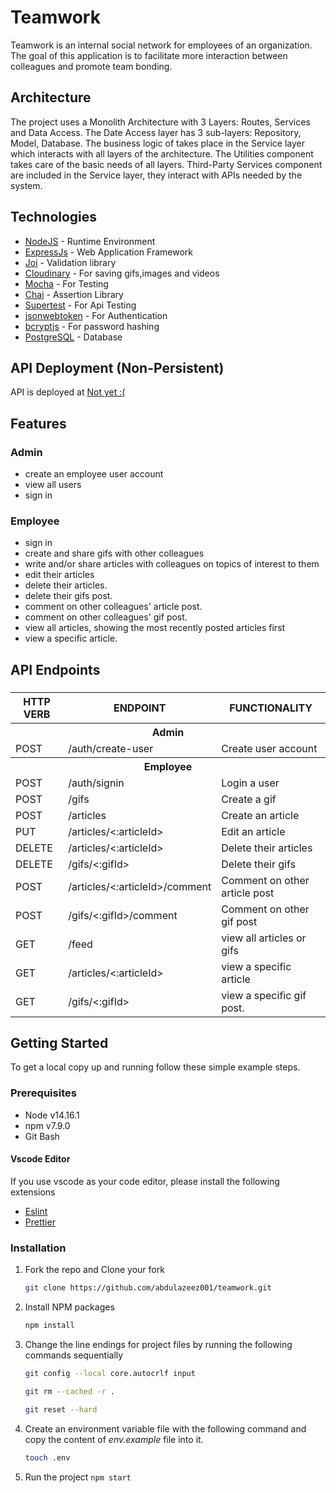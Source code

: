 # Teamwork 
Teamwork is an internal social network for employees of an organization. The goal of this application is to facilitate more interaction between colleagues and promote team bonding. 
## Architecture
The project uses a Monolith Architecture with 3 Layers: Routes, Services and Data Access. 
The Date Access layer has 3 sub-layers: Repository, Model, Database.
The business logic of takes place in the Service layer which interacts with 
all layers of the architecture. The Utilities component takes care of the 
basic needs of all layers. Third-Party Services component are included in the Service 
layer, they interact with APIs needed by the system. 

## Technologies

- [NodeJS](https://nodejs.org/) - Runtime Environment
- [ExpressJs](https://expressjs.com/) - Web Application Framework
- [Joi]() - Validation library
- [Cloudinary]() - For saving gifs,images and videos
- [Mocha]() - For Testing
- [Chai]() - Assertion Library
- [Supertest]() - For Api Testing
- [jsonwebtoken]() - For Authentication
- [bcryptjs]() - For password hashing
- [PostgreSQL]() - Database

## API Deployment (Non-Persistent)

API is deployed at [Not yet :(]()

## Features

### Admin

- create an employee user account
- view all users
- sign in

### Employee

- sign in
- create and share gifs with other colleagues 
- write and/or share articles with colleagues on topics of interest to
them
-  edit their articles
- delete their articles.
- delete their gifs post.
- comment on other colleagues' article post.
- comment on other colleagues' gif post.
- view all articles, showing the most recently posted articles first
-  view a specific article.


## API Endpoints

###

<table>

<tr><th>HTTP VERB</th><th>ENDPOINT</th><th>FUNCTIONALITY</th></tr>

<th colspan=3>Admin</th>

<tr><td>POST</td> <td>/auth/create-user</td> <td>Create user account</td></tr>

<th colspan=3>Employee</th>

<tr><td>POST</td> <td>/auth/signin</td> <td> Login a user</td></tr>

<tr><td>POST</td> <td>/gifs</td> <td>Create a gif</td></tr>

<tr><td>POST</td> <td>/articles</td> <td>Create an article</td></tr>

<tr><td>PUT</td> <td>/articles/<:articleId></td> <td>Edit an article</td></tr>

<tr><td>DELETE</td> <td>/articles/<:articleId></td> <td>Delete their articles</td></tr>

<tr><td>DELETE</td> <td>/gifs/<:gifId>
</td> <td>Delete their gifs</td></tr>

<tr><td>POST</td> <td>/articles/<:articleId>/comment</td> <td>Comment on other article post</td></tr>

<tr><td>POST</td> <td>/gifs/<:gifId>/comment</td> <td>Comment on other gif post</td></tr>

<tr><td>GET</td> <td> /feed</td> <td>view all articles or gifs</td></tr>

<tr><td>GET</td> <td> /articles/<:articleId></td> <td>view a specific article</td></tr>

<tr><td>GET</td> <td>/gifs/<:gifId></td> <td> view a specific gif post.</td></tr>

 
</table>

## Getting Started
To get a local copy up and running follow these simple example steps.

### Prerequisites
- Node v14.16.1
- npm v7.9.0
- Git Bash

#### Vscode Editor
If you use vscode as your code editor, please install the following extensions
- [Eslint](https://marketplace.visualstudio.com/items?itemName=dbaeumer.vscode-eslint)
- [Prettier](https://marketplace.visualstudio.com/items?itemName=esbenp.prettier-vscode)


### Installation
1. Fork the repo and Clone your fork
   ```sh
   git clone https://github.com/abdulazeez001/teamwork.git
   ```

2. Install NPM packages
   ```sh
   npm install
   ```
3. Change the line endings for project files by running the following commands sequentially
   ```sh
   git config --local core.autocrlf input
   ```
   ```sh
   git rm --cached -r . 
   ```
   ```sh
   git reset --hard 
   ```
4. Create an environment variable file with the following command and copy the content of *env.example* file into it.
    ```sh
   touch .env 
   ```
5. Run the project `npm start`


